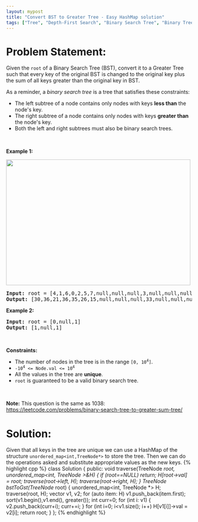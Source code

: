 ```yaml
---
layout: mypost
title: "Convert BST to Greater Tree - Easy HashMap solution"
tags: ["Tree", "Depth-First Search", "Binary Search Tree", "Binary Tree", "C++", "Medium"]
---
```

# Problem Statement:
<p>Given the <code>root</code> of a Binary Search Tree (BST), convert it to a Greater Tree such that every key of the original BST is changed to the original key plus the sum of all keys greater than the original key in BST.</p>

<p>As a reminder, a <em>binary search tree</em> is a tree that satisfies these constraints:</p>

<ul>
	<li>The left subtree of a node contains only nodes with keys <strong>less than</strong> the node&#39;s key.</li>
	<li>The right subtree of a node contains only nodes with keys <strong>greater than</strong> the node&#39;s key.</li>
	<li>Both the left and right subtrees must also be binary search trees.</li>
</ul>

<p>&nbsp;</p>
<p><strong class="example">Example 1:</strong></p>
<img alt="" src="https://assets.leetcode.com/uploads/2019/05/02/tree.png" style="width: 500px; height: 341px;" />
<pre>
<strong>Input:</strong> root = [4,1,6,0,2,5,7,null,null,null,3,null,null,null,8]
<strong>Output:</strong> [30,36,21,36,35,26,15,null,null,null,33,null,null,null,8]
</pre>

<p><strong class="example">Example 2:</strong></p>

<pre>
<strong>Input:</strong> root = [0,null,1]
<strong>Output:</strong> [1,null,1]
</pre>

<p>&nbsp;</p>
<p><strong>Constraints:</strong></p>

<ul>
	<li>The number of nodes in the tree is in the range <code>[0, 10<sup>4</sup>]</code>.</li>
	<li><code>-10<sup>4</sup> &lt;= Node.val &lt;= 10<sup>4</sup></code></li>
	<li>All the values in the tree are <strong>unique</strong>.</li>
	<li><code>root</code> is guaranteed to be a valid binary search tree.</li>
</ul>

<p>&nbsp;</p>
<p><strong>Note:</strong> This question is the same as 1038: <a href="https://leetcode.com/problems/binary-search-tree-to-greater-sum-tree/" target="_blank">https://leetcode.com/problems/binary-search-tree-to-greater-sum-tree/</a></p>

# Solution:
Given that all keys in the tree are unique we can use a HashMap of the structure `unordered_map<int,TreeNode*>` to store the tree. Then we can do the operations asked and substitute appropriate values as the new keys.
 {% highlight cpp %} 
class Solution {
public:
    void traverse(TreeNode *root, unordered_map<int, TreeNode *>&H)
    {
        if (root==NULL) return;
        H[root->val] = root;
        traverse(root->left, H);
        traverse(root->right, H);
    }
    TreeNode* bstToGst(TreeNode* root) {
        unordered_map<int, TreeNode *> H;
        traverse(root, H);
        vector<int> v1, v2;
        for (auto item: H) v1.push_back(item.first);
        sort(v1.begin(),v1.end(), greater<int>());
        int curr=0;
        for (int i: v1)
        {
            v2.push_back(curr+i);
            curr+=i;
        }
        for (int i=0; i<v1.size(); i++) H[v1[i]]->val = v2[i];
        return root;
    }
};
 {% endhighlight %}